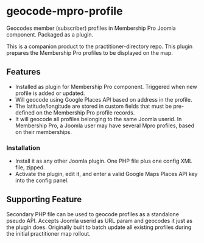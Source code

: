# geocode-mpro-profile
Geocodes member (subscriber) profiles in Membership Pro Joomla component.  Packaged as a plugin.

This is a companion product to the practitioner-directory repo.  This plugin prepares the Membership Pro profiles to be displayed on the map.

## Features
* Installed as plugin for Membership Pro component.  Triggered when new profile is added or updated.
* Will geocode using Google Places API based on address in the profile.
* The latitude/longitude are stored in custom fields that must be pre-defined on the Membership Pro profile records.
* It will geocode all profiles belonging to the same Joomla userid.  In Membership Pro, a Joomla user may have several Mpro profiles, based on their memberships.
 
### Installation
* Install it as any other Joomla plugin.  One PHP file plus one config XML file, zipped.
* Activate the plugin, edit it, and enter a valid Google Maps Places API key into the config panel.

## Supporting Feature
Secondary PHP file can be used to geocode profiles as a standalone pseudo API.
Accepts Joomla userid as URL param and geocodes it just as the plugin does.
Originally built to batch update all existing profiles during the initial practitioner map rollout.
